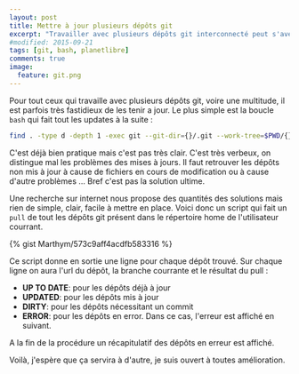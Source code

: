 ```yaml
---
layout: post
title: Mettre à jour plusieurs dépôts git
excerpt: "Travailler avec plusieurs dépôts git interconnecté peut s'avérer fastidieux voilà une possibilité pour gérer ça."
#modified: 2015-09-21
tags: [git, bash, planetlibre]
comments: true
image:
  feature: git.png
---
```

Pour tout ceux qui travaille avec plusieurs dépôts git, voire une multitude, il est parfois très fastidieux de les tenir
a jour. Le plus simple est la boucle `bash` qui fait tout les updates à la suite :

```bash
find . -type d -depth 1 -exec git --git-dir={}/.git --work-tree=$PWD/{} pull origin master \;
```

C'est déjà bien pratique mais c'est pas très clair. C'est très verbeux, on distingue
mal les problèmes des mises à jours. Il faut retrouver les dépôts non mis à jour à cause
de fichiers en cours de modification ou à cause d'autre problèmes ... Bref c'est
pas la solution ultime.

Une recherche sur internet nous propose des quantités des solutions mais rien de simple,
clair, facile à mettre en place. Voici donc un script qui fait un `pull` de tout les
dépôts git présent dans le répertoire home de l'utilisateur courrant.

{% gist Marthym/573c9aff4acdfb583316 %}

Ce script donne en sortie une ligne pour chaque dépôt trouvé. Sur chaque ligne on aura l'url
du dépôt, la branche courrante et le résultat du pull :

* **UP TO DATE**: pour les dépôts déjà à jour
* **UPDATED**: pour les dépôts mis à jour
* **DIRTY**: pour les dépôts nécessitant un commit
* **ERROR**: pour les dépôts en error. Dans ce cas, l'erreur est affiché en suivant.

A la fin de la procédure un récapitulatif des dépôts en erreur est affiché.

Voilà, j'espère que ça servira à d'autre, je suis ouvert à toutes amélioration.
